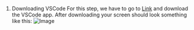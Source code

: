 1. Downloading VSCode
For this step, we have to go to [Link](https://code.visualstudio.com/) and download the VSCode app. After downloading your screen should look something like this: ![Image](http://cse15l-lab-reports/vscode.png)
